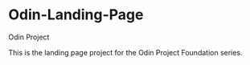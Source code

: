 # Odin-Landing-Page
Odin Project

This is the landing page project for the Odin Project Foundation
series.